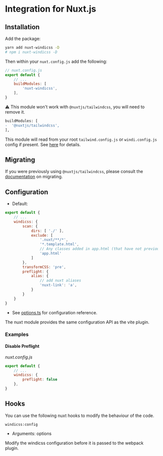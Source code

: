 # Integration for Nuxt.js

## Installation

Add the package:

```bash
yarn add nuxt-windicss -D
# npm i nuxt-windicss -D
```

Then within your `nuxt.config.js` add the following:

```js
// nuxt.config.js
export default {
    // ...
    buildModules: [
        'nuxt-windicss',
    ],
}
```

⚠️ This module won't work with `@nuxtjs/tailwindcss`, you will need to remove it.

```diff
buildModules: [
-  '@nuxtjs/tailwindcss',
],
```

This module will read from your root `tailwind.config.js` or `windi.config.js` config if present. See [here](https://windicss.netlify.app/guide/configuration.html) for details.


## Migrating

If you were previously using `@nuxtjs/tailwindcss`, please consult the [documentation](https://windicss.netlify.app/guide/migration.html) on migrating.

## Configuration

- Default:
```js
export default {
    // ...
    windicss: {
        scan: {
            dirs: [ './' ],
            exclude: [
                '.nuxt/**/*',
                '*.template.html',
                // Any classes added in app.html (that have not previously been referenced) will need to be added to the safelist
                'app.html'
            ]
        },
        transformCSS: 'pre',
        preflight: {
            alias: {
                // add nuxt aliases
                'nuxt-link': 'a',
            }
        }
    }
}
```  

- See [options.ts](https://github.com/windicss/vite-plugin-windicss/blob/main/packages/plugin-utils/src/options.ts) for configuration reference.

The nuxt module provides the same configuration API as the vite plugin.

### Examples

#### Disable Preflight

_nuxt.config.js_
```js
export default {
    // ...
    windicss: {
        preflight: false
    },
}  
```

## Hooks

You can use the following nuxt hooks to modify the behaviour of the code.

`windicss:config`
- Arguments: options

Modify the windicss configuration before it is passed to the webpack plugin.